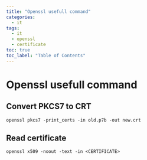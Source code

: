 ```yaml
---
title: "Openssl usefull command"
categories:
  - it
tags:
  - it
  - openssl
  - certificate
toc: true
toc_label: "Table of Contents"
---
```


# Openssl usefull command

## Convert PKCS7 to CRT

```
openssl pkcs7 -print_certs -in old.p7b -out new.crt
```

## Read certificate

```
openssl x509 -noout -text -in <CERTIFICATE>
```

